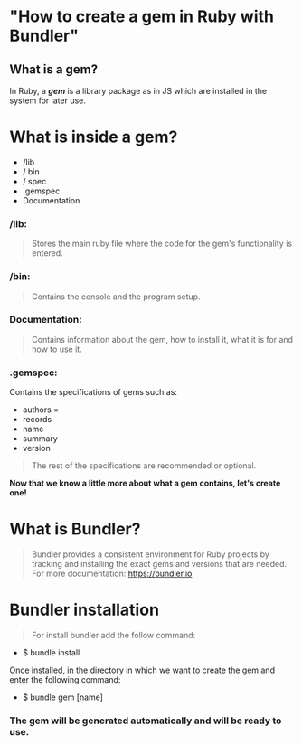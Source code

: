 # "How to create a gem in Ruby with Bundler"

## What is a gem?

In Ruby, a ***gem*** is a library package as in JS which are installed in the system for later use.

# What is inside a gem?

* /lib
* / bin
* / spec
* .gemspec
* Documentation


### /lib: 
> Stores the main ruby ​​file where the code for the gem's functionality is entered.

### /bin: 
> Contains the console and the program setup.

### Documentation: 
> Contains information about the gem, how to install it, what it is for and how to use it.

### .gemspec: 
Contains the specifications of gems such as:
* authors =
* records
* name
* summary
* version
> The rest of the specifications are recommended or optional.


**Now that we know a little more about what a gem contains, let's create one!**
# What is Bundler?
> Bundler provides a consistent environment for Ruby projects by tracking and installing the exact gems and versions that are needed. For more documentation: https://bundler.io

# Bundler installation

> For install bundler add the follow command: 
* $ bundle install

Once installed, in the directory in which we want to create the gem and enter the following command:
* $ bundle gem [name]

### The gem will be generated automatically and will be ready to use.
